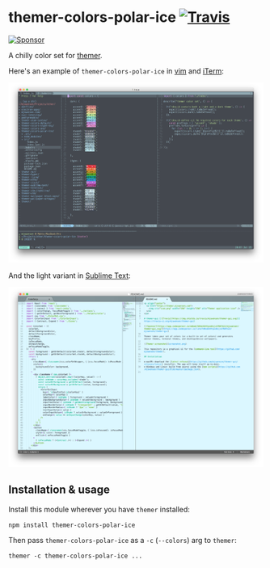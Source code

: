 # themer-colors-polar-ice [![Travis](https://img.shields.io/travis/mjswensen/themer-colors-polar-ice.svg)](https://travis-ci.org/mjswensen/themer-colors-polar-ice)

[![Sponsor](https://app.codesponsor.io/embed/hHKoUkX4tpsdAzjvSfNXFb22/mjswensen/themer-colors-polar-ice.svg)](https://app.codesponsor.io/link/hHKoUkX4tpsdAzjvSfNXFb22/mjswensen/themer-colors-polar-ice)

A chilly color set for [themer](https://github.com/mjswensen/themer).

Here's an example of `themer-colors-polar-ice` in [vim](https://github.com/mjswensen/themer-vim) and [iTerm](https://github.com/mjswensen/themer-iterm):

![Preview - dark](/assets/themer-colors-polar-ice-dark.png)

And the light variant in [Sublime Text](https://github.com/mjswensen/themer-sublime-text):

![Preview - light](/assets/themer-colors-polar-ice-light.png)

## Installation & usage

Install this module wherever you have `themer` installed:

    npm install themer-colors-polar-ice

Then pass `themer-colors-polar-ice` as a `-c` (`--colors`) arg to `themer`:

    themer -c themer-colors-polar-ice ...
